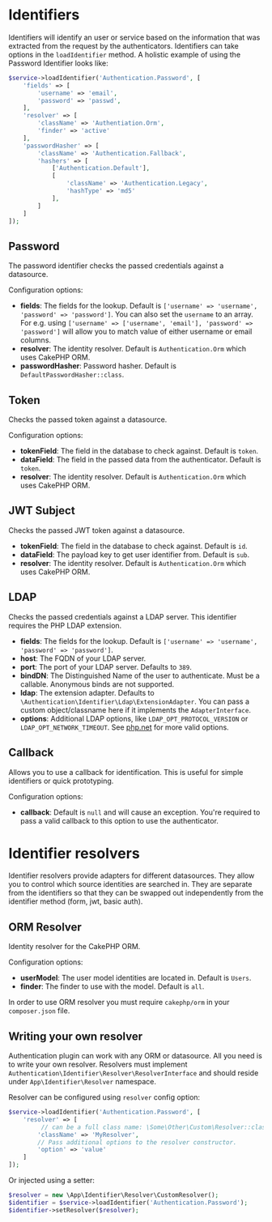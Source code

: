 # Identifiers

Identifiers will identify an user or service based on the information that was extracted from the request by the authenticators. Identifiers can take options in the `loadIdentifier` method. A holistic example of using the Password Identifier looks like:

```php
$service->loadIdentifier('Authentication.Password', [
    'fields' => [
        'username' => 'email',
        'password' => 'passwd',
    ],
    'resolver' => [
        'className' => 'Authentiation.Orm',
        'finder' => 'active'
    ],
    'passwordHasher' => [
        'className' => 'Authentication.Fallback',
        'hashers' => [
            ['Authentication.Default'],
            [
                'className' => 'Authentication.Legacy',
                'hashType' => 'md5'
            ],
        ]
    ]
]);
```

## Password

The password identifier checks the passed credentials against a datasource.

Configuration options:

* **fields**: The fields for the lookup. Default is `['username' => 'username', 'password' => 'password']`.
  You can also set the `username` to an array. For e.g. using
  `['username' => ['username', 'email'], 'password' => 'password']` will allow
  you to match value of either username or email columns.
* **resolver**: The identity resolver. Default is `Authentication.Orm` which uses CakePHP ORM.
* **passwordHasher**: Password hasher. Default is `DefaultPasswordHasher::class`.

## Token

Checks the passed token against a datasource.

Configuration options:

* **tokenField**: The field in the database to check against. Default is `token`.
* **dataField**: The field in the passed data from the authenticator. Default is `token`.
* **resolver**: The identity resolver. Default is `Authentication.Orm` which uses CakePHP ORM.

## JWT Subject

Checks the passed JWT token against a datasource.

* **tokenField**: The field in the database to check against. Default is `id`.
* **dataField**: The payload key to get user identifier from. Default is `sub`.
* **resolver**: The identity resolver. Default is `Authentication.Orm` which uses CakePHP ORM.

## LDAP

Checks the passed credentials against a LDAP server. This identifier requires the PHP LDAP extension.

* **fields**: The fields for the lookup. Default is `['username' => 'username', 'password' => 'password']`.
* **host**: The FQDN of your LDAP server.
* **port**: The port of your LDAP server. Defaults to `389`.
* **bindDN**: The Distinguished Name of the user to authenticate. Must be a callable. Anonymous binds are not supported.
* **ldap**: The extension adapter. Defaults to `\Authentication\Identifier\Ldap\ExtensionAdapter`.
  You can pass a custom object/classname here if it implements the `AdapterInterface`.
* **options**: Additional LDAP options, like `LDAP_OPT_PROTOCOL_VERSION` or `LDAP_OPT_NETWORK_TIMEOUT`.
  See [php.net](http://php.net/manual/en/function.ldap-set-option.php) for more valid options.

## Callback

Allows you to use a callback for identification. This is useful for simple identifiers or quick prototyping.

Configuration options:

* **callback**: Default is `null` and will cause an exception. You're required to pass a valid callback to this option to use the authenticator.

# Identifier resolvers

Identifier resolvers provide adapters for different datasources. They allow
you to control which source identities are searched in. They are separate from
the identifiers so that they can be swapped out independently from the
identifier method (form, jwt, basic auth).

## ORM Resolver

Identity resolver for the CakePHP ORM.

Configuration options:

* **userModel**: The user model identities are located in. Default is `Users`.
* **finder**: The finder to use with the model. Default is `all`.

In order to use ORM resolver you must require `cakephp/orm` in your `composer.json` file.

## Writing your own resolver

Authentication plugin can work with any ORM or datasource. All you need is to write your own resolver.
Resolvers must implement `Authentication\Identifier\Resolver\ResolverInterface` and should reside under `App\Identifier\Resolver` namespace.

Resolver can be configured using `resolver` config option:

```php
$service->loadIdentifier('Authentication.Password', [
    'resolver' => [
         // can be a full class name: \Some\Other\Custom\Resolver::class
        'className' => 'MyResolver',
        // Pass additional options to the resolver constructor.
        'option' => 'value'
    ]
]);
```

Or injected using a setter:

```php
$resolver = new \App\Identifier\Resolver\CustomResolver();
$identifier = $service->loadIdentifier('Authentication.Password');
$identifier->setResolver($resolver);
```
